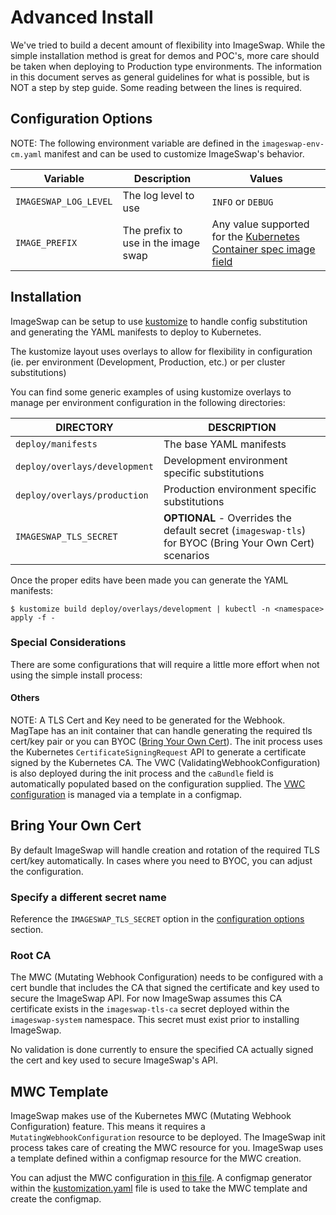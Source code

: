 # Advanced Install

We've tried to build a decent amount of flexibility into ImageSwap. While the simple installation method is great for demos and POC's, more care should be taken when deploying to Production type environments. The information in this document serves as general guidelines for what is possible, but is NOT a step by step guide. Some reading between the lines is required.

## Configuration Options

NOTE: The following environment variable are defined in the `imageswap-env-cm.yaml` manifest and can be used to customize ImageSwap's behavior.

| Variable                 | Description                                 | Values                        |
|---                       |---                                          |---                            |
| `IMAGESWAP_LOG_LEVEL`    | The log level to use                        | `INFO` or `DEBUG`             |
| `IMAGE_PREFIX`           | The prefix to use in the image swap         | Any value supported for the [Kubernetes Container spec image field](https://kubernetes.io/docs/concepts/containers/images/#image-names)      |

## Installation

ImageSwap can be setup to use [kustomize](https://kustomize.io) to handle config substitution and generating the YAML manifests to deploy to Kubernetes.

The kustomize layout uses overlays to allow for flexibility in configuration (ie. per environment (Development, Production, etc.) or per cluster substitutions)

You can find some generic examples of using kustomize overlays to manage per environment configuration in the following directories:

| DIRECTORY                       | DESCRIPTION                                       |
|---                              |---                                                |
| `deploy/manifests`              | The base YAML manifests                           |
| `deploy/overlays/development`   | Development environment specific substitutions    |
| `deploy/overlays/production`    | Production environment specific substitutions     |
| `IMAGESWAP_TLS_SECRET`          | **OPTIONAL** - Overrides the default secret (`imageswap-tls`) for BYOC (Bring Your Own Cert) scenarios  | <name_of_secret> (STRING)     |

Once the proper edits have been made you can generate the YAML manifests:

```shell
$ kustomize build deploy/overlays/development | kubectl -n <namespace> apply -f -
```

### Special Considerations

There are some configurations that will require a little more effort when not using the simple install process:

#### Others

NOTE: A TLS Cert and Key need to be generated for the Webhook. MagTape has an init container that can handle generating the required tls cert/key pair or you can BYOC ([Bring Your Own Cert](#bring-your-own-cert)). The init process uses the Kubernetes `CertificateSigningRequest` API to generate a certificate signed by the Kubernetes CA. The VWC (ValidatingWebhookConfiguration) is also deployed during the init process and the `caBundle` field is automatically populated based on the configuration supplied. The [VWC configuration](#vwc-template) is managed via a template in a configmap.

## Bring Your Own Cert

By default ImageSwap will handle creation and rotation of the required TLS cert/key automatically. In cases where you need to BYOC, you can adjust the configuration.

### Specify a different secret name

Reference the `IMAGESWAP_TLS_SECRET` option in the [configuration options](#configuration-options) section.

### Root CA

The MWC (Mutating Webhook Configuration) needs to be configured with a cert bundle that includes the CA that signed the certificate and key used to secure the ImageSwap API. For now ImageSwap assumes this CA certificate exists in the `imageswap-tls-ca` secret deployed within the `imageswap-system` namespace. This secret must exist prior to installing ImageSwap.

No validation is done currently to ensure the specified CA actually signed the cert and key used to secure ImageSwap's API. 

## MWC Template

ImageSwap makes use of the Kubernetes MWC (Mutating Webhook Configuration) feature. This means it requires a `MutatingWebhookConfiguration` resource to be deployed. The ImageSwap init process takes care of creating the MWC resource for you. ImageSwap uses a template defined within a configmap resource for the MWC creation.  

You can adjust the MWC configuration in [this file](/deploy/manifests/imageswap-mwc.yaml). A configmap generator within the [kustomization.yaml](/deploy/manifests/kustomization.yaml) file is used to take the MWC template and create the configmap.
